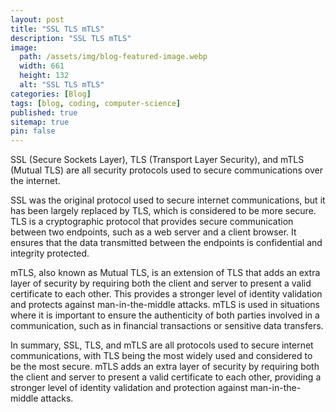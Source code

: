 ```yaml
---
layout: post
title: "SSL TLS mTLS"
description: "SSL TLS mTLS"
image:
  path: /assets/img/blog-featured-image.webp
  width: 661
  height: 132
  alt: "SSL TLS mTLS"
categories: [Blog]
tags: [blog, coding, computer-science]
published: true
sitemap: true
pin: false
---
```



SSL (Secure Sockets Layer), TLS (Transport Layer Security), and mTLS (Mutual TLS) are all security protocols used to secure communications over the internet.

SSL was the original protocol used to secure internet communications, but it has been largely replaced by TLS, which is considered to be more secure. TLS is a cryptographic protocol that provides secure communication between two endpoints, such as a web server and a client browser. It ensures that the data transmitted between the endpoints is confidential and integrity protected.

mTLS, also known as Mutual TLS, is an extension of TLS that adds an extra layer of security by requiring both the client and server to present a valid certificate to each other. This provides a stronger level of identity validation and protects against man-in-the-middle attacks. mTLS is used in situations where it is important to ensure the authenticity of both parties involved in a communication, such as in financial transactions or sensitive data transfers.

In summary, SSL, TLS, and mTLS are all protocols used to secure internet communications, with TLS being the most widely used and considered to be the most secure. mTLS adds an extra layer of security by requiring both the client and server to present a valid certificate to each other, providing a stronger level of identity validation and protection against man-in-the-middle attacks.



